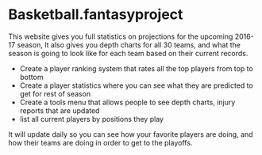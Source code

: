 # Basketball.fantasyproject

This website gives you full statistics on projections for the upcoming 2016-17 season, It also gives you depth charts for all 30 teams, and what the season is going to look like for each team based on their current records.

* Create a player ranking system that rates all the top players from top to bottom
* Create a player statistics where you can see what they are predicted to get for rest of season
* Create a tools menu that allows people to see depth charts, injury reports that are updated
* list all current players by positions they play

It will update daily so you can see how your favorite players are doing, and how their teams are doing in order to get to the playoffs.
